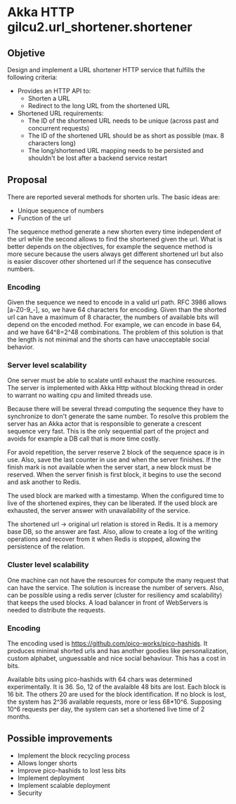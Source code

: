# Akka HTTP gilcu2.url_shortener.shortener

## Objetive

Design and implement a URL shortener HTTP service that fulfills the following criteria:

* Provides an HTTP API to:
  * Shorten a URL
  * Redirect to the long URL from the shortened URL
* Shortened URL requirements:
  * The ID of the shortened URL needs to be unique (across past and concurrent requests)
  * The ID of the shortened URL should be as short as possible (max. 8 characters long)
  * The long/shortened URL mapping needs to be persisted and shouldn't be lost after a backend service restart

## Proposal

There are reported several methods for shorten urls. The basic ideas are:

* Unique sequence of numbers
* Function of the url

The sequence method generate a new shorten every time independent of the url
while the second allows to find the shortened given the url.
What is better depends on the objectives, for example the sequence method is more secure
because the users always get different shortened url but also is easier discover other shortened url
if the sequence has consecutive numbers.

### Encoding

Given the sequence we need to encode in a valid url path.
RFC 3986 allows [a-Z0-9_-], so, we have 64 characters for encoding.
Given than the shorted url can have a maximum of 8 character,
the numbers of available bits will depend on the encoded method. For example,
we can encode in base 64, and we have 64^8=2^48 combinations.
The problem of this solution is that the length is not minimal and the shorts can have
unacceptable social behavior.

### Server level scalability

One server must be able to scalate until exhaust the machine resources.
The server is implemented with Akka Http without blocking thread in order to
warrant no waiting cpu and limited threads use.

Because there will be several thread computing the
sequence they have to synchronize to don't generate the same number.
To resolve this problem the server has an Akka actor
that is responsible to generate a crescent sequence very fast.
This is the only sequential part of the project
and avoids for example a DB call that is more time costly.

For avoid repetition, the server reserve 2 block
of the sequence space is in use. Also, save the last counter in use and when the server finishes.
If the finish mark is not available when the server start, a new block must be reserved.
When the server finish is
first block, it begins to use the second and ask another to Redis.

The used block are marked with a timestamp. When the configured time to live of the shortened expires,
they can be liberated.
If the used block are exhausted, the server answer with unavailability of the service.

The shortened url -> original url relation is stored in Redis.
It is a memory base DB, so the answer are fast.
Also, allow to create a log of the writing operations and recover from it when Redis is stopped,
allowing the persistence of the relation.

### Cluster level scalability

One machine can not have the resources for compute the many request that can have the service.
The solution is increase the number of servers. Also, can be possible using a redis server
(cluster for resiliency amd scalability)
that keeps the used blocks. A load balancer in front of WebServers is needed to distribute the requests.

### Encoding

The encoding used is https://github.com/pico-works/pico-hashids.
It produces minimal shorted urls and has another goodies like personalization,
custom alphabet, unguessable and nice social behaviour. This has a cost in bits.

Available bits using pico-hashids with 64 chars was determined experimentally. It is 36.
So, 12 of the avalaible 48 bits are lost.
Each block is 16 bit. The others 20 are used for the block identification.
If no block is lost, the system has 2^36 available requests, more or less 68*10^6.
Supposing 10^6 requests per day, the system can set a shortened live time of 2 months.

## Possible improvements

- Implement the block recycling process
- Allows longer shorts
- Improve pico-hashids to lost less bits
- Implement deployment
- Implement scalable deployment
- Security